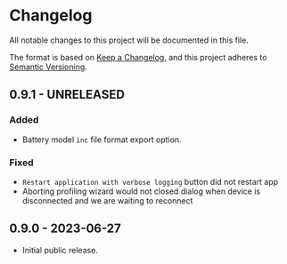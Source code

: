 # Changelog

All notable changes to this project will be documented in this file.

The format is based on [Keep a Changelog](https://keepachangelog.com/en/1.0.0/),
and this project adheres to
[Semantic Versioning](https://semver.org/spec/v2.0.0.html).

## 0.9.1 - UNRELEASED

### Added

-   Battery model `inc` file format export option.

### Fixed

-   `Restart application with verbose logging` button did not restart app
-   Aborting profiling wizard would not closed dialog when device is
    disconnected and we are waiting to reconnect

## 0.9.0 - 2023-06-27

-   Initial public release.
